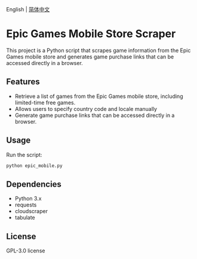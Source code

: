 English | [简体中文](./README.zh-CN.md)

# Epic Games Mobile Store Scraper

This project is a Python script that scrapes game information from the Epic Games mobile store and generates game purchase links that can be accessed directly in a browser.

## Features
- Retrieve a list of games from the Epic Games mobile store, including limited-time free games.
- Allows users to specify country code and locale manually
- Generate game purchase links that can be accessed directly in a browser.

## Usage

Run the script:
```sh
python epic_mobile.py
```

## Dependencies
- Python 3.x
- requests
- cloudscraper
- tabulate

## License
GPL-3.0 license
